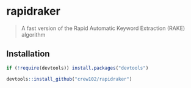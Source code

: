 rapidraker
================

> A fast version of the Rapid Automatic Keyword Extraction (RAKE) algorithm

Installation
------------

``` r
if (!require(devtools)) install.packages("devtools")

devtools::install_github("crew102/rapidraker")
```
